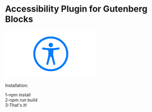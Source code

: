# Accessibility Plugin for Gutenberg Blocks

<img src="./accessibility-img.jpg" alt="accessibility" width="300">

Installation:

1-npm install  
2-npm run build  
3-That's it!
